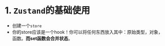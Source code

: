 # 1. `Zustand`的基础使用

+ 创建一个`store`
+ 你的store应该是一个hook！你可以将任何东西放入其中：原始类型，对象，函数。**而set函数会合并状态**。

```ts

```